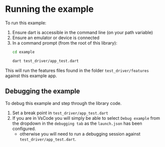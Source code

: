 # Running the example

To run this example:

1. Ensure dart is accessible in the command line (on your path variable)
2. Ensure an emulator or device is connected
3. In a command prompt (from the root of this library):
    ```bash
    cd example

    dart test_driver/app_test.dart
    ```
This will run the features files found in the folder `test_driver/features` against this example app.

## Debugging the example

To debug this example and step through the library code.

1. Set a break point in `test_driver/app_test.dart`
2. If you are in VsCode you will simply be able to select `Debug example` from the dropdown in the `debugging tab` as the `launch.json` has been configured.
    - otherwise you will need to run a debugging session against `test_driver/app_test.dart`.
